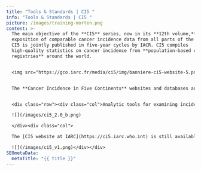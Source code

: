 ```yaml
---
title: "Tools & Standards | CI5 "
info: "Tools & Standards | CI5 "
picture: /images/training-morten.png
content: >-
  The main objective of the **CI5** series, now in its **12th volume,** is as an
  exposition of comparable cancer incidence data from all parts of the globe.
  CI5 is jointly published in five-year cycles by IACR. CI5 compiles
  high-quality statistics on cancer incidence from **population-based cancer
  registries** around the world. 


  <img src="https://gco.iarc.fr/media/ci5/img/banniere-ci5-website-5.png" class="img-fluid">


  The **Cancer Incidence in Five Continents** websites and databases are under transition:  


  <div class="row"><div class="col">Analytic tools for examining incidence within or across volumes are available on the dedicated [CI5 2.0 data visualisation tool ](../../ci5-2.0)

  ![](/images/ci5_2.0_b.png)

  </div><div class="col">

  The [CI5 website at IARC](https://ci5.iarc.who.int) is still available and is being transitioned across to the IACR website.

  ![](/images/ci5_v1.png)</div></div>
SEOmetaData:
  metaTitle: "{{ title }}"
---
```


